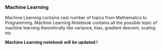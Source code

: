 ### Machine Learning

Machine Learning contains vast number of topics from Mathematics to Programming. Machine Learning Notebook contains all the 
possible topic of machine learning theoretically like variance, bias, gradient descent, scaling etc

**Machine Learning notebook will be updated !**
